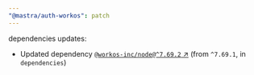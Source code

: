 ```yaml
---
"@mastra/auth-workos": patch
---
```

dependencies updates:
  - Updated dependency [`@workos-inc/node@^7.69.2` ↗︎](https://www.npmjs.com/package/@workos-inc/node/v/7.69.2) (from `^7.69.1`, in `dependencies`)
